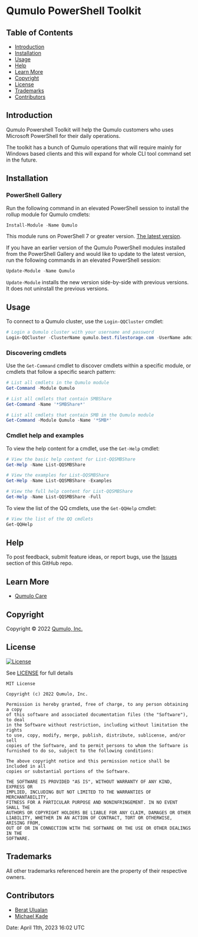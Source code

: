 # Qumulo PowerShell Toolkit

## Table of Contents

   * [Introduction](#introduction)
   * [Installation](#installation)
   * [Usage](#usage)
   * [Help](#help)
   * [Learn More](#learn-more)
   * [Copyright](#copyright)
   * [License](#license)
   * [Trademarks](#trademarks)
   * [Contributors](#contributors)

## Introduction

Qumulo Powershell Toolkit will help the Qumulo customers who uses Microsoft PowerShell for their daily operations.

The toolkit has a bunch of Qumulo operations that will require mainly for Windows based clients and this will expand for whole CLI tool command set in the future.

## Installation

### PowerShell Gallery

Run the following command in an elevated PowerShell session to install the rollup module for Qumulo cmdlets: 

```powershell
Install-Module -Name Qumulo
```

This module runs on PowerShell 7 or greater version. [The latest version](https://github.com/PowerShell/PowerShell/releases/latest). 

If you have an earlier version of the Qumulo PowerShell modules installed from the PowerShell Gallery and would like to update to the latest version, run the following commands in an elevated PowerShell session:

```powershell
Update-Module -Name Qumulo
```

`Update-Module` installs the new version side-by-side with previous versions. It does not uninstall the previous versions.

## Usage

To connect to a Qumulo cluster, use the `Login-QQCluster` cmdlet:

```powershell
# Login a Qumulo cluster with your username and password
Login-QQCluster -ClusterName qumulo.best.filestorage.com -UserName admin -Password *********
```
### Discovering cmdlets

Use the `Get-Command` cmdlet to discover cmdlets within a specific module, or cmdlets that follow a specific search pattern:

```powershell
# List all cmdlets in the Qumulo module
Get-Command -Module Qumulo

# List all cmdlets that contain SMBShare
Get-Command -Name '*SMBShare*'

# List all cmdlets that contain SMB in the Qumulo module
Get-Command -Module Qumulo -Name '*SMB*'
```

### Cmdlet help and examples

To view the help content for a cmdlet, use the `Get-Help` cmdlet:

```powershell
# View the basic help content for List-QQSMBShare
Get-Help -Name List-QQSMBShare

# View the examples for List-QQSMBShare
Get-Help -Name List-QQSMBShare -Examples

# View the full help content for List-QQSMBShare
Get-Help -Name List-QQSMBShare -Full
```

To view the list of the QQ cmdlets, use the `Get-QQHelp` cmdlet:

```powershell
# View the list of the QQ cmdlets
Get-QQHelp
``` 

## Help

To post feedback, submit feature ideas, or report bugs, use the [Issues](https://github.com/Qumulo/PowershellToolkit/issues) section of this GitHub repo.

## Learn More

* [Qumulo Care](https://care.qumulo.com)

## Copyright

Copyright © 2022 [Qumulo, Inc.](https://qumulo.com)

## License

[![License](https://img.shields.io/badge/license-MIT-green)](https://opensource.org/licenses/MIT)

See [LICENSE](LICENSE) for full details

    MIT License
    
    Copyright (c) 2022 Qumulo, Inc.
    
    Permission is hereby granted, free of charge, to any person obtaining a copy
    of this software and associated documentation files (the "Software"), to deal
    in the Software without restriction, including without limitation the rights
    to use, copy, modify, merge, publish, distribute, sublicense, and/or sell
    copies of the Software, and to permit persons to whom the Software is
    furnished to do so, subject to the following conditions:
    
    The above copyright notice and this permission notice shall be included in all
    copies or substantial portions of the Software.
    
    THE SOFTWARE IS PROVIDED "AS IS", WITHOUT WARRANTY OF ANY KIND, EXPRESS OR
    IMPLIED, INCLUDING BUT NOT LIMITED TO THE WARRANTIES OF MERCHANTABILITY,
    FITNESS FOR A PARTICULAR PURPOSE AND NONINFRINGEMENT. IN NO EVENT SHALL THE
    AUTHORS OR COPYRIGHT HOLDERS BE LIABLE FOR ANY CLAIM, DAMAGES OR OTHER
    LIABILITY, WHETHER IN AN ACTION OF CONTRACT, TORT OR OTHERWISE, ARISING FROM,
    OUT OF OR IN CONNECTION WITH THE SOFTWARE OR THE USE OR OTHER DEALINGS IN THE
    SOFTWARE.

## Trademarks

All other trademarks referenced herein are the property of their respective owners.

## Contributors

 - [Berat Ulualan](https://github.com/beratulualan)
 - [Michael Kade](https://github.com/mikekade)

Date: April 11th, 2023 16:02 UTC
